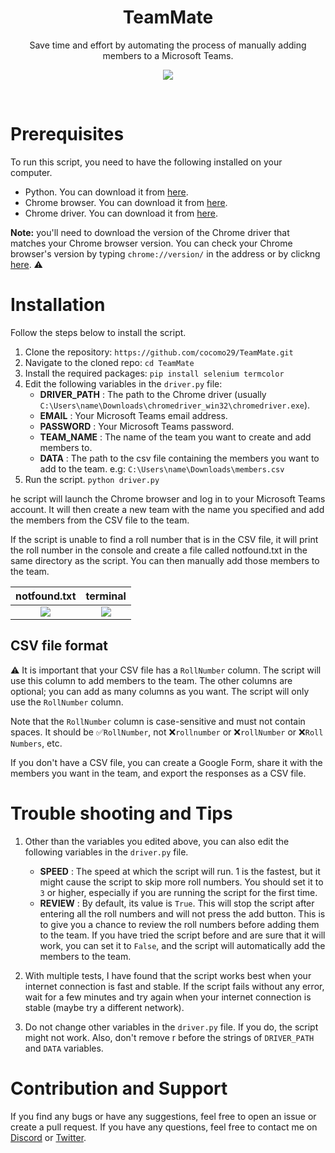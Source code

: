 <h1 align="center"> TeamMate </h1>


<div align="center"></div>

<p align="center">Save time and effort by automating the process of manually adding members to a Microsoft Teams.</p>
<p align="center" > 
    <a href="" target="_blank"> <img src="https://i.imgur.com/IFuls1z.gif"/> </a>
<p/>

</div>
</br>

# Prerequisites
To run this script, you need to have the following installed on your computer.

- Python. You can download it from [here](https://www.python.org/downloads/).
- Chrome browser. You can download it from [here](https://www.google.com/chrome/).
- Chrome driver. You can download it from [here](https://chromedriver.chromium.org/downloads).

**Note:** you'll need to download the version of the Chrome driver that matches your Chrome browser version. You can check your Chrome browser's version by typing `chrome://version/` in the address or by clickng [here](chrome://version/). ⚠️ 

# Installation
Follow the steps below to install the script.

1. Clone the repository: `https://github.com/cocomo29/TeamMate.git`
1. Navigate to the cloned repo: `cd TeamMate`
2.  Install the required packages: `pip install selenium termcolor`
3. Edit the following variables in the `driver.py` file:
    - **DRIVER_PATH** : The path to the Chrome driver (usually `C:\Users\name\Downloads\chromedriver_win32\chromedriver.exe`).
    - **EMAIL** : Your Microsoft Teams email address.
    - **PASSWORD** : Your Microsoft Teams password.
    - **TEAM_NAME** : The name of the team you want to create and add members to.
    - **DATA** : The path to the csv file containing the members you want to add to the team. e.g: `C:\Users\name\Downloads\members.csv`
4. Run the script. `python driver.py`

he script will launch the Chrome browser and log in to your Microsoft Teams account. It will then create a new team with the name you specified and add the members from the CSV file to the team.

If the script is unable to find a roll number that is in the CSV file, it will print the roll number in the console and create a file called notfound.txt in the same directory as the script. You can then manually add those members to the team.

<div align="center">

| **notfound.txt** | **terminal** |
|:---:|:---:|
| <img src="https://i.imgur.com/e9NZcZ5.png"> | <img src="https://i.imgur.com/H9IhfmW.png"> |

</div>


## CSV file format 

⚠️ It is important that your CSV file has a `RollNumber` column. The script will use this column to add members to the team. The other columns are optional; you can add as many columns as you want. The script will only use the `RollNumber` column.

Note that the `RollNumber` column is case-sensitive and must not contain spaces. It should be ✅`RollNumber`, not ❌`rollnumber` or ❌`rollNumber` or ❌`Roll Numbers`, etc.

If you don't have a CSV file, you can create a Google Form, share it with the members you want in the team, and export the responses as a CSV file.

# Trouble shooting and Tips

1. Other than the variables you edited above, you can also edit the following variables in the `driver.py` file.
    - **SPEED** : The speed at which the script will run. 1 is the fastest, but it might cause the script to skip more roll numbers. You should set it to `3` or higher, especially if you are running the script for the first time.
    - **REVIEW** : By default, its value is `True`. This will stop the script after entering all the roll numbers and will not press the add button. This is to give you a chance to review the roll numbers before adding them to the team. If you have tried the script before and are sure that it will work, you can set it to `False`, and the script will automatically add the members to the team.

2. With multiple tests, I have found that the script works best when your internet connection is fast and stable. If the script fails without any error, wait for a few minutes and try again when your internet connection is stable (maybe try a different network).

3. Do not change other variables in the `driver.py` file. If you do, the script might not work. Also, don't remove r before the strings of `DRIVER_PATH` and `DATA` variables.

# Contribution and Support
If you find any bugs or have any suggestions, feel free to open an issue or create a pull request. If you have any questions, feel free to contact me on [Discord](https://discordapp.com/users/558261366776004648/) or [Twitter](https://twitter.com/hahaha_haroon).